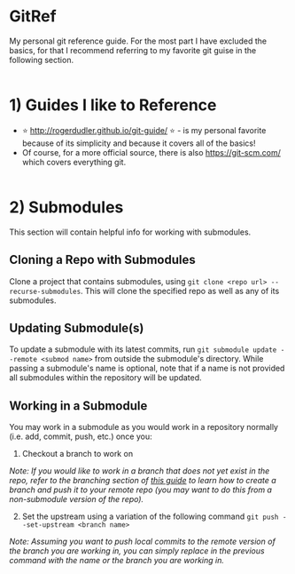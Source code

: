 # GitRef
My personal git reference guide. For the most part I have excluded the basics, for that I recommend referring to my favorite git guise in the following section.
<br><br>

# 1) Guides I like to Reference
- :star: http://rogerdudler.github.io/git-guide/ :star: - is my personal favorite because of its simplicity and because it covers all of the basics!
- Of course, for a more official source, there is also https://git-scm.com/ which covers everything git.
<br><br>

# 2) Submodules
This section will contain helpful info for working with submodules.

## Cloning a Repo with Submodules
Clone a project that contains submodules, using `git clone <repo url> --recurse-submodules`. This will clone the specified repo as well as any of its submodules.

## Updating Submodule(s)
To update a submodule with its latest commits, run `git submodule update --remote <submod name>` from outside the submodule's directory. While passing a submodule's name is optional, note that if a name is not provided all submodules within the repository will be updated.

## Working in a Submodule
You may work in a submodule as you would work in a repository normally (i.e. add, commit, push, etc.) once you:

1) Checkout a branch to work on

*Note: If you would like to work in a branch that does not yet exist in the repo, refer to the *branching* section of [this guide](http://rogerdudler.github.io/git-guide/) to learn how to create a branch and push it to your remote repo (you may want to do this from a non-submodule version of the repo).*

2) Set the upstream using a variation of the following command `git push --set-upstream <branch name>`

*Note: Assuming you want to push local commits to the remote version of the branch you are working in, you can simply replace* *<branch name>* *in the previous command with the name or the branch you are working in.*
